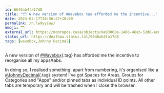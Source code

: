 ```yaml
---
id: 6646ab4fa17d8
title: "🗂️ A new version of #Wavebox has afforded me the incentive..."
date: 2024-05-17T10:56:47+10:00
permalink: /n.lw9yysuw/
emoji: 🗂️
external_url: https://monrepos.casa/objects/0e03068e-1466-46ab-53d8-ac8900149667
status_url: https://deathau.status.lol/6646ab4fa17d8
tags: [wavebox,Johnny Decimal]
---
```


A new version of [#Wavebox](/tag/wavebox){.tag} has afforded me the incentive to reorganise all my apps/tabs.

In doing so, I realised something: apart from numbering, it's organised like a [#JohnnyDecimal](/tag/johnny-decimal){.tag} system!
I've got Spaces for Areas, Groups for Categories and "Apps" and/or pinned tabs as individual ID points. All other tabs are temporary and will be trashed when I close the browser.

